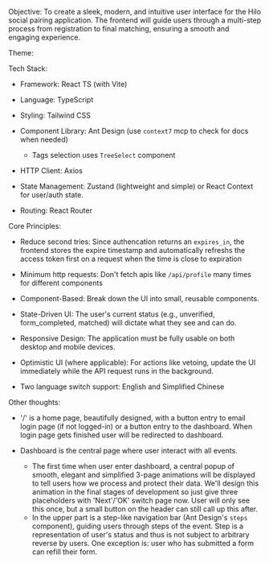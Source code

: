 Objective: To create a sleek, modern, and intuitive user interface for the Hilo social pairing application. The frontend will guide users through a multi-step process from registration to final matching, ensuring a smooth and engaging experience.

Theme: 

Tech Stack:

- Framework: React TS (with Vite)

- Language: TypeScript

- Styling: Tailwind CSS

- Component Library: Ant Design (use `context7` mcp to check for docs when needed)
  - Tags selection uses `TreeSelect` component

- HTTP Client: Axios

- State Management: Zustand (lightweight and simple) or React Context for user/auth state.

- Routing: React Router

Core Principles:

- Reduce second tries: Since authencation returns an `expires_in`, the frontend stores the expire timestamp and automatically refreshs the access token first on a request when the time is close to expiration

- Minimum http requests: Don't fetch apis like `/api/profile` many times for different components

- Component-Based: Break down the UI into small, reusable components.

- State-Driven UI: The user's current status (e.g., unverified, form_completed, matched) will dictate what they see and can do.

- Responsive Design: The application must be fully usable on both desktop and mobile devices.

- Optimistic UI (where applicable): For actions like vetoing, update the UI immediately while the API request runs in the background.

- Two language switch support: English and Simplified Chinese

Other thoughts:

- '/' is a home page, beautifully designed, with a button entry to email login page (if not logged-in) or a button entry to the dashboard. When login page gets finished user will be redirected to dashboard.

- Dashboard is the central page where user interact with all events.
  - The first time when user enter dashboard, a central popup of smooth, elegant and simplified 3-page animations will be displayed to tell users how we process and protect their data. We'll design this animation in the final stages of development so just give three placeholders with 'Next'/'OK' switch page now. User will only see this once, but a small button on the header can still call up this after.
  - In the upper part is a step-like navigation bar (Ant Design's `steps` component), guiding users through steps of the event. Step is a representation of user's status and thus is not subject to arbitrary reverse by users. One exception is: user who has submitted a form can refill their form.
